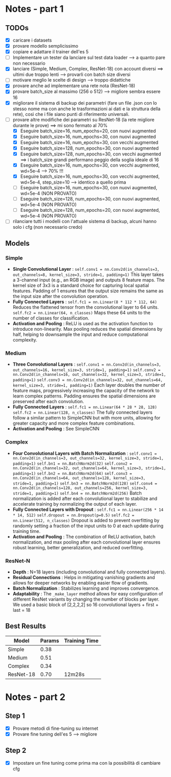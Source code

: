 # Notes - part 1

## TODOs

* [X] caricare i datasets
* [X] provare modello semplicissimo
* [X] copiare e adattare il trainer dell'es 5
* [ ] Implementare un tester da lanciare sul test data loader --> a quanto pare non necessario
* [X] lanciare (Simple, Medium, Complex, ResNet-18) con account diversi ==> ultimi due troppo lenti --> provarli con batch size diversi
* [ ] motivare meglio le scelte di design --> troppo didattiche
* [X] provare anche ad implementare una rete nota (ResNet-18)
* [X] provare batch_size al massimo (256 o 512) --> migliore sembra essere 16
* [X] migliorare il sistema di backup dei parametri (fare un file .json con lo stesso nome ma con anche le trasformazioni ai dati e la struttura della rete), così che i file siano punti di riferimento universali.
* [ ] provare altre modifiche dei parametri su ResNet-18 (la rete migliore durante le prove) ==> mi sono fermato al 70%
  * [X] Eseguire batch_size=16, num_epochs=20, con nuovi augmented
  * [X] Eseguire batch_size=16, num_epochs=30, con nuovi augmented
  * [X] Eseguire batch_size=16, num_epochs=30, con vecchi augmented
  * [X] Eseguire batch_size=128, num_epochs=30, con nuovi augmented
  * [X] Eseguire batch_size=128, num_epochs=30, con vecchi augmented ==> i batch_size grandi performano peggio della soglia ideale di 16
  * [X] Eseguire batch_size=16, num_epochs=30, con vecchi augmented, wd=5e-4 --> 70% !!!
  * [X] Eseguire batch_size=16, num_epochs=30, con vecchi augmented, wd=5e-4, step_size=10 --> identico a quello prima
  * [ ] Eseguire batch_size=16, num_epochs=30, con nuovi augmented, wd=5e-4 (NON PROVATO)
  * [ ] Eseguire batch_size=128, num_epochs=30, con nuovi augmented, wd=5e-4 (NON PROVATO)
  * [ ] Eseguire batch_size=128, num_epochs=20, con nuovi augmented, wd=5e-4 (NON PROVATO)
* [ ] rilanciare tutti i modelli con l'attuale sistema di backup, alcuni hanno solo i cfg (non necessario credo)

## Models

### Simple

* **Single Convolutional Layer** :
  `self.conv1 = nn.Conv2d(in_channels=3, out_channels=8, kernel_size=3, stride=1, padding=1)`
  This layer takes a 3-channel input (e.g., an RGB image) and outputs 8 feature maps. The kernel size of 3x3 is a standard choice for capturing local spatial features. Padding of 1 ensures that the output size remains the same as the input size after the convolution operation.
* **Fully Connected Layers** :
  `self.fc1 = nn.Linear(8 * 112 * 112, 64)`
  Reduces the flattened tensor from the convolutional layer to 64 units.
  `self.fc2 = nn.Linear(64, n_classes)`
  Maps these 64 units to the number of classes for classification.
* **Activation and Pooling** :
  ReLU is used as the activation function to introduce non-linearity. Max pooling reduces the spatial dimensions by half, helping to downsample the input and reduce computational complexity.

### Medium

* **Three Convolutional Layers** :
  `self.conv1 = nn.Conv2d(in_channels=3, out_channels=16, kernel_size=3, stride=1, padding=1)`
  `self.conv2 = nn.Conv2d(in_channels=16, out_channels=32, kernel_size=3, stride=1, padding=1)`
  `self.conv3 = nn.Conv2d(in_channels=32, out_channels=64, kernel_size=3, stride=1, padding=1)`
  Each layer doubles the number of feature maps, progressively increasing the capacity of the network to learn complex patterns. Padding ensures the spatial dimensions are preserved after each convolution.
* **Fully Connected Layers** :
  `self.fc1 = nn.Linear(64 * 28 * 28, 128)`
  `self.fc2 = nn.Linear(128, n_classes)`
  The fully connected layers follow a similar pattern to SimpleCNN but with more units, allowing for greater capacity and more complex feature combinations.
* **Activation and Pooling** :
  See SimpleCNN

### Complex

* **Four Convolutional Layers with Batch Normalization** :
  `self.conv1 = nn.Conv2d(in_channels=3, out_channels=32, kernel_size=3, stride=1, padding=1)`
  `self.bn1 = nn.BatchNorm2d(32)`
  `self.conv2 = nn.Conv2d(in_channels=32, out_channels=64, kernel_size=3, stride=1, padding=1)`
  `self.bn2 = nn.BatchNorm2d(64)`
  `self.conv3 = nn.Conv2d(in_channels=64, out_channels=128, kernel_size=3, stride=1, padding=1)`
  `self.bn3 = nn.BatchNorm2d(128)`
  `self.conv4 = nn.Conv2d(in_channels=128, out_channels=256, kernel_size=3, stride=1, padding=1)`
  `self.bn4 = nn.BatchNorm2d(256)`
  Batch normalization is added after each convolutional layer to stabilize and accelerate training by normalizing the output of each layer.
* **Fully Connected Layers with Dropout** :
  `self.fc1 = nn.Linear(256 * 14 * 14, 512)`
  `self.dropout = nn.Dropout(p=0.5)`
  `self.fc2 = nn.Linear(512, n_classes)`
  Dropout is added to prevent overfitting by randomly setting a fraction of the input units to 0 at each update during training time.
* **Activation and Pooling** :
  The combination of ReLU activation, batch normalization, and max pooling after each convolutional layer ensures robust learning, better generalization, and reduced overfitting.

### ResNet-N

* **Depth** : N=18 layers (including convolutional and fully connected layers).
* **Residual Connections** : Helps in mitigating vanishing gradients and allows for deeper networks by enabling easier flow of gradients.
* **Batch Normalization** : Stabilizes learning and improves convergence.
* **Adaptability** : The `_make_layer` method allows for easy configuration of different ResNet variants by changing the number of blocks per layer.
  We used a basic block of [2,2,2,2] so 16 convolutional layers + first + last = 18

## Best Results

| Model     | Params | Training Time |
| --------- | ------ | ------------- |
| Simple    | 0.38   |               |
| Medium    | 0.51   |               |
| Complex   | 0.34   |               |
| ResNet-18 | 0.70   | 12m28s        |

# Notes - part 2

## Step 1

* [X] Provare metodi di fine-tuning su internet
* [X] Provare fine tuning dell'es 5 --> migliore

## Step 2

* [X] Impostare un fine tuning come prima ma con la possibilità di cambiare cfg
